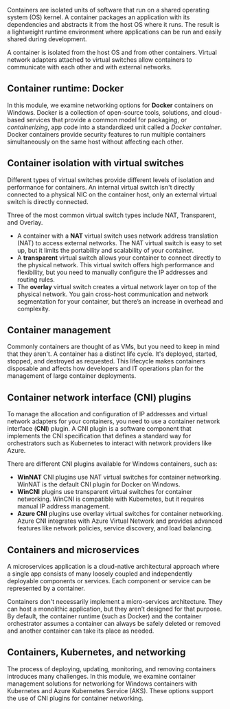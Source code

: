 Containers are isolated units of software that run on a shared operating system (OS) kernel. A container packages an application with its dependencies and abstracts it from the host OS where it runs. The result is a lightweight runtime environment where applications can be run and easily shared during development. 

A container is isolated from the host OS and from other containers. Virtual network adapters attached to virtual switches allow containers to communicate with each other and with external networks.

## Container runtime: Docker

In this module, we examine networking options for **Docker** containers on Windows. Docker is a collection of open-source tools, solutions, and cloud-based services that provide a common model for packaging, or *containerizing*, app code into a standardized unit called a *Docker container*. Docker containers provide security features to run multiple containers simultaneously on the same host without affecting each other.

## Container isolation with virtual switches

Different types of virtual switches provide different levels of isolation and performance for containers. An internal virtual switch isn't directly connected to a physical NIC on the container host, only an external virtual switch is directly connected.

Three of the most common virtual switch types include NAT, Transparent, and Overlay.

- A container with a **NAT** virtual switch uses network address translation (NAT) to access external networks. The NAT virtual switch is easy to set up, but it limits the portability and scalability of your container.
- A **transparent** virtual switch allows your container to connect directly to the physical network. This virtual switch offers high performance and flexibility, but you need to manually configure the IP addresses and routing rules.
- The **overlay** virtual switch creates a virtual network layer on top of the physical network. You gain cross-host communication and network segmentation for your container, but there’s an increase in overhead and complexity.

## Container management

Commonly containers are thought of as VMs, but you need to keep in mind that they aren't. A container has a distinct life cycle. It's deployed, started, stopped, and destroyed as requested. This lifecycle makes containers disposable and affects how developers and IT operations plan for the management of large container deployments.

## Container network interface (CNI) plugins

To manage the allocation and configuration of IP addresses and virtual network adapters for your containers, you need to use a container network interface (**CNI**) plugin. A CNI plugin is a software component that implements the CNI specification that defines a standard way for orchestrators such as Kubernetes to interact with network providers like Azure.

There are different CNI plugins available for Windows containers, such as:

- **WinNAT** CNI plugins use NAT virtual switches for container networking. WinNAT is the default CNI plugin for Docker on Windows.
- **WinCNI** plugins use transparent virtual switches for container networking. WinCNI is compatible with Kubernetes, but it requires manual IP address management.
- **Azure CNI** plugins use overlay virtual switches for container networking. Azure CNI integrates with Azure Virtual Network and provides advanced features like network policies, service discovery, and load balancing.

## Containers and microservices

A microservices application is a cloud-native architectural approach where a single app consists of many loosely coupled and independently deployable components or services. Each component or service can be represented by a container.

Containers don't necessarily implement a micro-services architecture. They can host a monolithic application, but they aren’t designed for that purpose. By default, the container runtime (such as Docker) and the container orchestrator assumes a container can always be safely deleted or removed and another container can take its place as needed.

## Containers, Kubernetes, and networking

The process of deploying, updating, monitoring, and removing containers introduces many challenges. In this module, we examine container management solutions for networking for Windows containers with Kubernetes and Azure Kubernetes Service (AKS). These options support the use of CNI plugins for container networking.